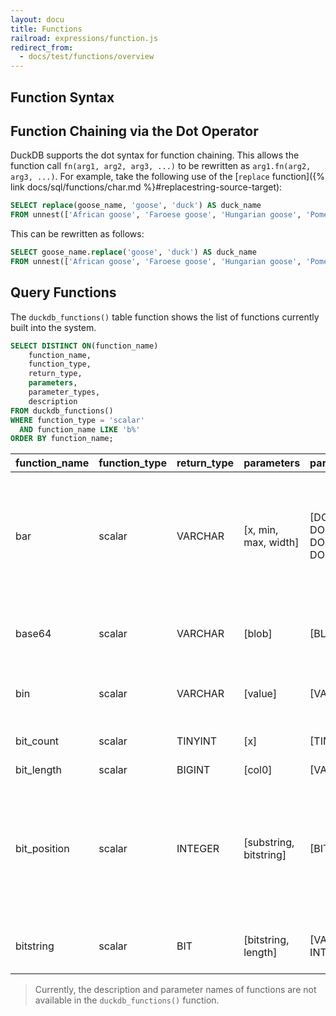 ```yaml
---
layout: docu
title: Functions
railroad: expressions/function.js
redirect_from:
  - docs/test/functions/overview
---
```


## Function Syntax

<div id="rrdiagram"></div>

## Function Chaining via the Dot Operator

DuckDB supports the dot syntax for function chaining. This allows the function call `fn(arg1, arg2, arg3, ...)` to be rewritten as `arg1.fn(arg2, arg3, ...)`. For example, take the following use of the [`replace` function]({% link docs/sql/functions/char.md %}#replacestring-source-target):

```sql
SELECT replace(goose_name, 'goose', 'duck') AS duck_name
FROM unnest(['African goose', 'Faroese goose', 'Hungarian goose', 'Pomeranian goose']) breed(goose_name);
```

This can be rewritten as follows:

```sql
SELECT goose_name.replace('goose', 'duck') AS duck_name
FROM unnest(['African goose', 'Faroese goose', 'Hungarian goose', 'Pomeranian goose']) breed(goose_name);
```

## Query Functions

The `duckdb_functions()` table function shows the list of functions currently built into the system.

```sql
SELECT DISTINCT ON(function_name)
    function_name,
    function_type,
    return_type,
    parameters,
    parameter_types,
    description
FROM duckdb_functions()
WHERE function_type = 'scalar'
  AND function_name LIKE 'b%'
ORDER BY function_name;
```

| function_name | function_type | return_type |       parameters       |         parameter_types          |                                                               description                                                                |
|---------------|---------------|-------------|------------------------|----------------------------------|------------------------------------------------------------------------------------------------------------------------------------------|
| bar           | scalar        | VARCHAR     | [x, min, max, width]   | [DOUBLE, DOUBLE, DOUBLE, DOUBLE] | Draws a band whose width is proportional to (x - min) and equal to width characters when x = max. width defaults to 80                   |
| base64        | scalar        | VARCHAR     | [blob]                 | [BLOB]                           | Convert a blob to a base64 encoded string                                                                                                |
| bin           | scalar        | VARCHAR     | [value]                | [VARCHAR]                        | Converts the value to binary representation                                                                                              |
| bit_count     | scalar        | TINYINT     | [x]                    | [TINYINT]                        | Returns the number of bits that are set                                                                                                  |
| bit_length    | scalar        | BIGINT      | [col0]                 | [VARCHAR]                        | NULL                                                                                                                                     |
| bit_position  | scalar        | INTEGER     | [substring, bitstring] | [BIT, BIT]                       | Returns first starting index of the specified substring within bits, or zero if it is not present. The first (leftmost) bit is indexed 1 |
| bitstring     | scalar        | BIT         | [bitstring, length]    | [VARCHAR, INTEGER]               | Pads the bitstring until the specified length                                                                                            |

> Currently, the description and parameter names of functions are not available in the `duckdb_functions()` function.
